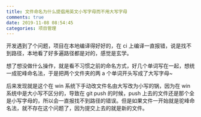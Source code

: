 ```yaml
---
title: 文件命名为什么提倡用英文小写字母而不用大写字母
comments: true
date: 2019-11-08 08:54:45
categories: 项目管理
---
```


开发遇到了个问题，项目在本地编译得好好的，在 ci 上编译一直报错，说是找不到路径，本地看了好多遍路径都是对的，感觉是玄学。

想了想没做什么操作，就是看不习惯之前的命名方式，好几个单词写在一起，想统一成驼峰命名法，于是把两个文件夹的两 a 个单词开头写成了大写字母~

后来发现就是这个在 win 系统下手动改文件名由大写改为小写的锅，因为在 win 系统中是大小写不区分的，导致在 git push 的时候，push 上去的文件还是那个全是小写字母的，所以会一直报找不到路径的错误。但是如果文件一开始就是驼峰命名法，就不存在这个问题了，因为提交上去的就是新的文件。
